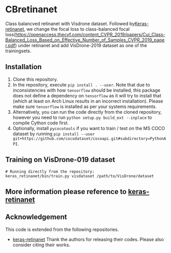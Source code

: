 # CBretinanet
Class balancved retinanet with Visdrone dataset. Followed by[Keras-retinanet](https://github.com/fizyr/keras-retinanet.git), we change the focal loss to class-balanced focal loss(https://openaccess.thecvf.com/content_CVPR_2019/papers/Cui_Class-Balanced_Loss_Based_on_Effective_Number_of_Samples_CVPR_2019_paper.pdf) under retinanet and add VisDrone-2019 dataset as one of the trainingsets.

## Installation

1) Clone this repository.
2) In the repository, execute `pip install . --user`.
   Note that due to inconsistencies with how `tensorflow` should be installed,
   this package does not define a dependency on `tensorflow` as it will try to install that (which at least on Arch Linux results in an incorrect installation).
   Please make sure `tensorflow` is installed as per your systems requirements.
3) Alternatively, you can run the code directly from the cloned  repository, however you need to run `python setup.py build_ext --inplace` to compile Cython code first.
4) Optionally, install `pycocotools` if you want to train / test on the MS COCO dataset by running `pip install --user git+https://github.com/cocodataset/cocoapi.git#subdirectory=PythonAPI`.

## Training on VisDrone-019 dataset
```
# Running directly from the repository:
keras_retinanet/bin/train.py visdataset /path/to/VisDrone/dataset
```

## More information please reference to [keras-retinanet](https://github.com/fizyr/keras-retinanet)





## Acknowledgement
This code is extended from the following repositories.
- [keras-retinanet](https://github.com/fizyr/keras-retinanet)
Thank the authors for releasing their codes. Please also consider citing their works.


